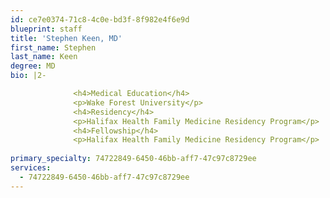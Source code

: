 ```yaml
---
id: ce7e0374-71c8-4c0e-bd3f-8f982e4f6e9d
blueprint: staff
title: 'Stephen Keen, MD'
first_name: Stephen
last_name: Keen
degree: MD
bio: |2-

              <h4>Medical Education</h4>
              <p>Wake Forest University</p>
              <h4>Residency</h4>
              <p>Halifax Health Family Medicine Residency Program</p>
              <h4>Fellowship</h4>
              <p>Halifax Health Family Medicine Residency Program</p>
          
primary_specialty: 74722849-6450-46bb-aff7-47c97c8729ee
services:
  - 74722849-6450-46bb-aff7-47c97c8729ee
---
```

